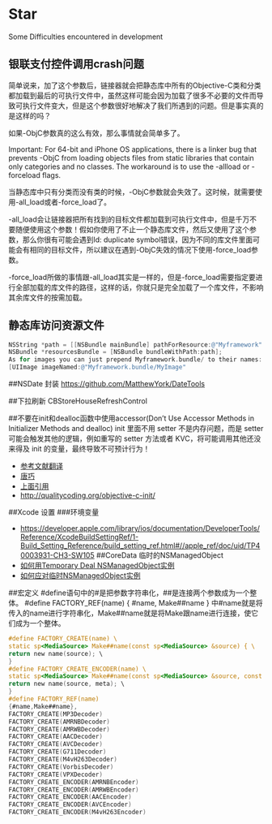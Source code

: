 # Star
Some Difficulties encountered in development
## 银联支付控件调用crash问题
简单说来，加了这个参数后，链接器就会把静态库中所有的Objective-C类和分类都加载到最后的可执行文件中，虽然这样可能会因为加载了很多不必要的文件而导致可执行文件变大，但是这个参数很好地解决了我们所遇到的问题。但是事实真的是这样的吗？

如果-ObjC参数真的这么有效，那么事情就会简单多了。

Important: For 64-bit and iPhone OS applications, there is a linker bug that prevents -ObjC from loading objects files from static libraries that contain only categories and no classes. The workaround is to use the -allload or -forceload flags.

当静态库中只有分类而没有类的时候，-ObjC参数就会失效了。这时候，就需要使用-all_load或者-force_load了。

-all_load会让链接器把所有找到的目标文件都加载到可执行文件中，但是千万不要随便使用这个参数！假如你使用了不止一个静态库文件，然后又使用了这个参数，那么你很有可能会遇到ld: duplicate symbol错误，因为不同的库文件里面可能会有相同的目标文件，所以建议在遇到-ObjC失效的情况下使用-force_load参数。

-force_load所做的事情跟-all_load其实是一样的，但是-force_load需要指定要进行全部加载的库文件的路径，这样的话，你就只是完全加载了一个库文件，不影响其余库文件的按需加载。
## 静态库访问资源文件
```objective-c
NSString *path = [[NSBundle mainBundle] pathForResource:@"Myframework" ofType:@"bundle"];
NSBundle *resourcesBundle = [NSBundle bundleWithPath:path];
As for images you can just prepend Myframework.bundle/ to their names:
[UIImage imageNamed:@"Myframework.bundle/MyImage"
```
##NSDate 封装
https://github.com/MatthewYork/DateTools

##下拉刷新
CBStoreHouseRefreshControl

##不要在init和dealloc函数中使用accessor(Don’t Use Accessor Methods in Initializer Methods and dealloc)
init 里面不用 setter 不是内存问题，而是 setter 可能会触发其他的逻辑，例如重写的 setter 方法或者 KVC，将可能调用其他还没来得及 init 的变量，最终导致不可预计行为！
- [参考文献翻译](http://joywii.github.io/blog/2015/03/05/bu-yao-zai-objective-cde-inithe-dealloczhong-xiang-zi-ji-fa-song-xiao-xi/) 
- [唐巧](http://blog.devtang.com/blog/2011/08/10/do-not-use-accessor-in-init-and-dealloc-method/)
- [上面引用](http://dijkst.github.io/blog/2013/12/07/bu-yao-zai-initializer-he-dealloc-fang-fa-zhong-shi-yong-setter-he-getter/)
- http://qualitycoding.org/objective-c-init/

##Xcode 设置
###环境变量
- https://developer.apple.com/library/ios/documentation/DeveloperTools/Reference/XcodeBuildSettingRef/1-Build_Setting_Reference/build_setting_ref.html#//apple_ref/doc/uid/TP40003931-CH3-SW105
##CoreData
临时的NSManagedObject
- [如何用Temporary Deal NSManagedObject实例](http://www.helplib.com/qa/587047)
- [如何应对临时NSManagedObject实例](http://www.ophome.cn/question/17483)

##宏定义
#define语句中的#是把参数字符串化，##是连接两个参数成为一个整体。
#define FACTORY_REF(name) { #name, Make##name }
中#name就是将传入的name进行字符串化，Make##name就是将Make跟name进行连接，使它们成为一个整体。
```objective-c
#define FACTORY_CREATE(name) \
static sp<MediaSource> Make##name(const sp<MediaSource> &source) { \ 
return new name(source); \
}
#define FACTORY_CREATE_ENCODER(name) \
static sp<MediaSource> Make##name(const sp<MediaSource> &source, const sp<MetaData> &meta) { \ 
return new name(source, meta); \
}
#define FACTORY_REF(name) 
{#name,Make##name},
FACTORY_CREATE(MP3Decoder)
FACTORY_CREATE(AMRNBDecoder)
FACTORY_CREATE(AMRWBDecoder)
FACTORY_CREATE(AACDecoder)
FACTORY_CREATE(AVCDecoder)
FACTORY_CREATE(G711Decoder)
FACTORY_CREATE(M4vH263Decoder)
FACTORY_CREATE(VorbisDecoder)
FACTORY_CREATE(VPXDecoder)
FACTORY_CREATE_ENCODER(AMRNBEncoder)
FACTORY_CREATE_ENCODER(AMRWBEncoder)
FACTORY_CREATE_ENCODER(AACEncoder)
FACTORY_CREATE_ENCODER(AVCEncoder)
FACTORY_CREATE_ENCODER(M4vH263Encoder)
```

